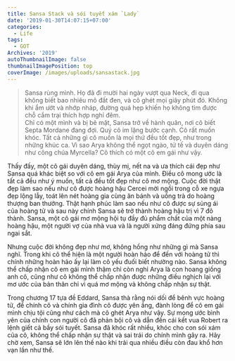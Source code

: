 ```yaml
---
title: Sansa Stack và sói tuyết xám `Lady`
date: '2019-01-30T14:07:15+07:00'
categories:
  - Life
tags:
  - GOT
Archives: '2019'
autoThumbnailImage: false
thumbnailImagePosition: top
coverImage: /images/uploads/sansastack.jpg
---
```

> Sansa rùng mình. Họ đã đi mười hai ngày vượt qua Neck, đi qua không biết bao nhiêu mô đất đen, và cô ghét mọi giây phút đó. Không khi ẩm ướt và nhớp nháp, đường quá hẹp khiến họ không tìm được chỗ cắm trại thích hợp nghỉ đêm.  
> Chỉ có một mình và bị bẽ mặt, Sansa trở về hành quân, nơi cô biết Septa Mordane đang đợi. Quý cô im lặng bước cạnh. Cô rất muốn khóc. Tất cả những gì cô muốn là mọi thứ đều tốt đẹp, như trong những khúc ca. Vì sao Arya không thể ngọt ngào, tử tế và duyên dáng như công chúa Myrcella? Cô thích có một cô em gái như vậy.  

Thấy đấy, một cô gái duyên dáng, thùy mị, nết na và ưa thích cái đẹp như Sansa quá khác biệt so với cô em gái Arya của mình. Điều cô mong ước là tất cả đều như ý muốn, tất cả đều tốt đẹp như cô mơ mộng. Cuộc đời thật đẹp làm sao nếu như cô được hoàng hậu Cercei mời ngồi trong cỗ xe ngựa đẹp lộng lẫy, toát lên nét hoàng gia cùng ăn bánh và uống trà do hoàng thượng ban thưởng. Thật hạnh phúc làm sao nếu như cô được sự sủng ái của hoàng tử và sau này chính Sansa sẽ trở thành hoàng hậu trị vì 7 đô thành. Sansa, một cô gái mơ mộng hội tụ đầy đủ phẩm chất của một nàng hoàng hậu, một người vợ của nhà vua và là người xứng đáng đứng phía sau ngai sắt.

Nhưng cuộc đời không đẹp như mơ, không hồng như những gì mà Sansa nghĩ. Trong khi cô thể hiện là một người hoàn hảo để đến với hoàng tử thì chính những hoàn hảo ấy lại làm cô yếu đuối biết nhường nào. Sansa không thể chấp nhận cô em gái mình thậm chỉ còn nghỉ Arya là con hoang giống anh cô, cũng như cô không thể chấp nhận được những điều nghịch lại với mơ ước của bản thân chỉ vì quá mơ mộng và không chấp nhận sự thật.

Trong chương 17 tựa đề Eddard, Sansa thà rằng nói dối để bênh vực hoàng tử, để chính cô và chính gia đình cô được yên ắng, đành lòng để cô em gái mình chịu tội cũng như cách mà cô ghét Arya như vậy. Sự mong ước bình yên của chính con người cô đã phản bội cô và dẫn đến cái kết vua Robert ra lệnh giết cả bầy sói tuyết. Sansa đã khóc rất nhiều, khóc cho con sói xám của cô, không thể chấp nhận sự thật và sai trái do chính mình gây ra. Hãy chờ xem, Sansa sẽ lớn lên thế nào khi trải qua nhiều điều còn đau khổ hơn vạn lần như thế.
